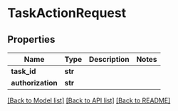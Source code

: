 # TaskActionRequest

## Properties
Name | Type | Description | Notes
------------ | ------------- | ------------- | -------------
**task_id** | **str** |  | 
**authorization** | **str** |  | 

[[Back to Model list]](../README.md#documentation-for-models) [[Back to API list]](../README.md#documentation-for-api-endpoints) [[Back to README]](../README.md)


